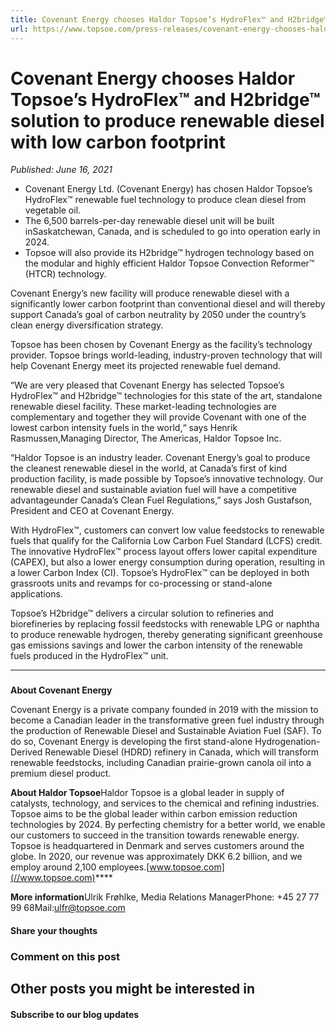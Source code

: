 ```yaml
---
title: Covenant Energy chooses Haldor Topsoe’s HydroFlex™ and H2bridge™ solution to produce renewable diesel with low carbon footprint
url: https://www.topsoe.com/press-releases/covenant-energy-chooses-haldor-topsoes-hydroflex-and-h2bridge-solution#main-content
---
```


# Covenant Energy chooses Haldor Topsoe’s HydroFlex™ and H2bridge™ solution to produce renewable diesel with low carbon footprint

*Published: June 16, 2021*

- Covenant Energy Ltd. (Covenant Energy) has chosen Haldor Topsoe’s HydroFlex™ renewable fuel technology to produce clean diesel from vegetable oil.
- The 6,500 barrels-per-day renewable diesel unit will be built inSaskatchewan, Canada, and is scheduled to go into operation early in 2024.
- Topsoe will also provide its H2bridge™ hydrogen technology based on the modular and highly efficient Haldor Topsoe Convection Reformer™ (HTCR) technology.

Covenant Energy’s new facility will produce renewable diesel with a significantly lower carbon footprint than conventional diesel and will thereby support Canada’s goal of carbon neutrality by 2050 under the country’s clean energy diversification strategy.

Topsoe has been chosen by Covenant Energy as the facility’s technology provider. Topsoe brings world-leading, industry-proven technology that will help Covenant Energy meet its projected renewable fuel demand.

“We are very pleased that Covenant Energy has selected Topsoe’s HydroFlex™ and H2bridge™ technologies for this state of the art, standalone renewable diesel facility. These market-leading technologies are complementary and together they will provide Covenant with one of the lowest carbon intensity fuels in the world,“ says Henrik Rasmussen,Managing Director, The Americas, Haldor Topsoe Inc.

“Haldor Topsoe is an industry leader. Covenant Energy’s goal to produce the cleanest renewable diesel in the world, at Canada’s first of kind production facility, is made possible by Topsoe’s innovative technology. Our renewable diesel and sustainable aviation fuel will have a competitive advantageunder Canada’s Clean Fuel Regulations,” says Josh Gustafson, President and CEO at Covenant Energy.

With HydroFlex™, customers can convert low value feedstocks to renewable fuels that qualify for the California Low Carbon Fuel Standard (LCFS) credit. The innovative HydroFlex™ process layout offers lower capital expenditure (CAPEX), but also a lower energy consumption during operation, resulting in a lower Carbon Index (CI). Topsoe’s HydroFlex™ can be deployed in both grassroots units and revamps for co-processing or stand-alone applications.

Topsoe’s H2bridge™ delivers a circular solution to refineries and biorefineries by replacing fossil feedstocks with renewable LPG or naphtha to produce renewable hydrogen, thereby generating significant greenhouse gas emissions savings and lower the carbon intensity of the renewable fuels produced in the HydroFlex™ unit.

****

###

**About Covenant Energy**

Covenant Energy is a private company founded in 2019 with the mission to become a Canadian leader in the transformative green fuel industry through the production of Renewable Diesel and Sustainable Aviation Fuel (SAF). To do so, Covenant Energy is developing the first stand-alone Hydrogenation-Derived Renewable Diesel (HDRD) refinery in Canada, which will transform renewable feedstocks, including Canadian prairie-grown canola oil into a premium diesel product.

**About Haldor Topsoe**Haldor Topsoe is a global leader in supply of catalysts, technology, and services to the chemical and refining industries. Topsoe aims to be the global leader within carbon emission reduction technologies by 2024. By perfecting chemistry for a better world, we enable our customers to succeed in the transition towards renewable energy. Topsoe is headquartered in Denmark and serves customers around the globe. In 2020, our revenue was approximately DKK 6.2 billion, and we employ around 2,100 employees.[www.topsoe.com](//www.topsoe.com)****

**More information**Ulrik Frøhlke, Media Relations ManagerPhone: +45 27 77 99 68Mail:[ulfr@topsoe.com](mailto:ulfr@topsoe.com)

#### Share your thoughts

### Comment on this post

## Other posts you might be interested in

#### Subscribe to our blog updates